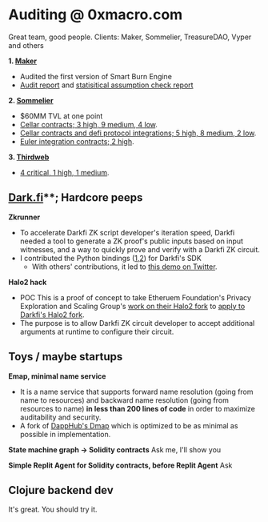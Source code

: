 # Auditing @ 0xmacro.com

Great team, good people. Clients: Maker, Sommelier, TreasureDAO, Vyper and others

**1. [Maker](https://makerdao.com/en/)**

* Audited the first version of Smart Burn Engine
* [Audit report](https://0xmacro.com/library/audits/maker-1) and [statisitical assumption check report](https://0xmacro.notion.site/MakerDAO-1-TWAP-Lag-and-Arbitrage-Loss-5ee753d73d4f49dda61c4d566e99f925)
  
**2. [Sommelier](https://www.sommelier.finance/)**

* $60MM TVL at one point
* [Cellar contracts; 3 high, 9 medium, 4 low](https://0xmacro.com/library/audits/sommelier-3).
* [Cellar contracts and defi protocol integrations; 5 high, 8 medium, 2 low](https://0xmacro.com/library/audits/sommelier-4).
* [Euler integration contracts; 2 high](https://0xmacro.com/library/audits/sommelier-5).

**3. [Thirdweb](https://thirdweb.com/)**

* [4 critical, 1 high, 1 medium](https://0xmacro.com/library/audits/thirdweb-6).

## [Dark.fi](https://dark.fi/)**; Hardcore peeps

**Zkrunner**
* To accelerate Darkfi ZK script developer's iteration speed, Darkfi needed a tool to generate a ZK proof's public inputs based on input witnesses, and a way to quickly prove and verify with a Darkfi ZK circuit.
* I contributed the Python bindings ([1](https://github.com/darkrenaissance/darkfi/pull/178),[2](https://github.com/darkrenaissance/darkfi/pull/179)) for Darkfi's SDK
  * With others' contributions, it led to [this demo on Twitter](https://twitter.com/parazyd/status/1690776743756402688).

**Halo2 hack**
* POC This is a proof of concept to take Etheruem Foundation's Privacy Exploration and Scaling Group's [work on their Halo2 fork](https://github.com/privacy-scaling-explorations/halo2/pull/168) to [apply to Darkfi's Halo2 fork](https://github.com/parazyd/halo2/pull/2).
* The purpose is to allow Darkfi ZK circuit developer to accept additional arguments at runtime to configure their circuit.
 
## Toys / maybe startups

**Emap, minimal name service**
* It is a name service that supports forward name resolution (going from name to resources) and backward name resolution (going from resources to name) **in less than 200 lines of code** in order to maximize auditability and security.
* A fork of [DappHub's Dmap](https://github.com/dapphub/dmap) which is optimized to be as minimal as possible in implementation.

**State machine graph -> Solidity contracts**
Ask me, I'll show you

**Simple Replit Agent for Solidity contracts, before Replit Agent**
Ask

## Clojure backend dev

It's great. You should try it.

